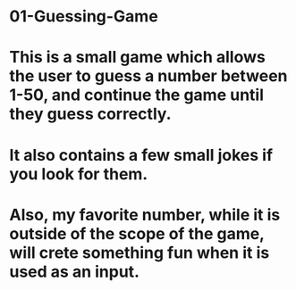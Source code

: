 # 01-Guessing-Game
# This is a small game which allows the user to guess a number between 1-50, and continue the game until they guess correctly.
# It also contains a few small jokes if you look for them.
# Also, my favorite number, while it is outside of the scope of the game, will crete something fun when it is used as an input.